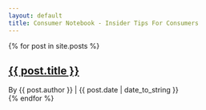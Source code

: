 ```yaml
---
layout: default
title: Consumer Notebook - Insider Tips For Consumers
---
```


<div id="home">
    <div class="posts">
    {% for post in site.posts %}
        <div class="post">
            <a href="{{ post.url }}"><h2>{{ post.title }}</h2></a>
            <div class="attribution">
                <span class="author">By {{ post.author }}</span> | 
                <span class="date">{{ post.date | date_to_string }}</span>
            </div>
        </div>
    {% endfor %}
    </div>

</div>

